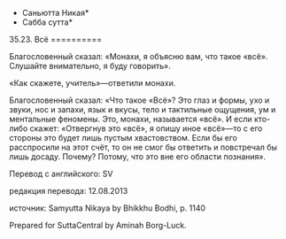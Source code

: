 * Саньютта Никая*
* Сабба сутта*

35\.23\. Всё
\=\=\=\=\=\=\=\=\=\=

Благословенный сказал: «Монахи, я объясню вам, что такое «всё»\. Слушайте внимательно, я буду говорить»\.

«Как скажете, учитель»—ответили монахи\.

Благословенный сказал: «Что такое «Всё»? Это глаз и формы, ухо и звуки, нос и запахи, язык и вкусы, тело и тактильные ощущения, ум и ментальные феномены\. Это, монахи, называется «всё»\. И если кто\-либо скажет: «Отвергнув это «всё», я опишу иное «всё»—то с его стороны это будет лишь пустым хвастовством\. Если бы его расспросили на этот счёт, то он не смог бы ответить и повстречал бы лишь досаду\. Почему? Потому, что это вне его области познания»\.

Перевод с английского: SV

редакция перевода: 12\.08\.2013

источник: Samyutta Nikaya by Bhikkhu Bodhi, p\. 1140

Prepared for SuttaCentral by Aminah Borg\-Luck\.